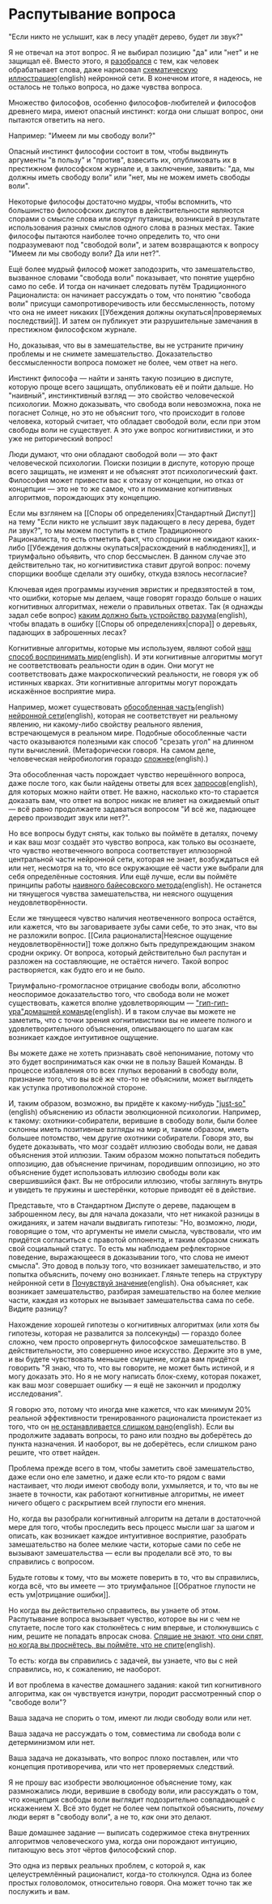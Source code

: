 # Распутывание вопроса
"Если никто не услышит, как в лесу упадёт дерево, будет ли звук?"

Я не отвечал на этот вопрос. Я не выбирал позицию "да" или "нет" и не защищал её. Вместо этого, я [разобрался](http://lesswrong.com/lw/no/how_an_algorithm_feels_from_inside/) с тем, как человек обрабатывает слова, даже нарисовал [схематическую иллюстрацию](http://lesswrong.com/lw/nn/neural_categories/)(english) нейронной сети. В конечном итоге, я надеюсь, не осталось не только вопроса, но даже чувства вопроса.

Множество философов, особенно философов-любителей и философов древнего мира, имеют опасный инстинкт: когда они слышат вопрос, они пытаются ответить на него.

Например: "Имеем ли мы свободу воли?"

Опасный инстинкт философии состоит в том, чтобы выдвинуть аргументы "в пользу" и "против", взвесить их, опубликовать их в престижном философском журнале и, в заключение, заявить: "да, мы должны иметь свободу воли" или "нет, мы не можем иметь свободы воли".

Некоторые философы достаточно мудры, чтобы вспомнить, что большинство философских диспутов в действительности являются спорами о смысле слова или вокруг путаницы, возникшей в результате использования разных смыслов одного слова в разных местах. Такие философы пытаются наиболее точно определить то, что они подразумевают под "свободой воли", и затем возвращаются к вопросу "Имеем ли мы свободу воли? Да или нет?".

Ещё более мудрый философ может заподозрить, что замешательство, вызванное словами "свобода воли" показывает, что понятие ущербно само по себе. И тогда он начинает следовать путём Традиционного Рационалиста: он начинает рассуждать о том, что понятию "свобода воли" присущи самопротиворечивость или бессмысленность, потому что она не имеет никаких [[Убеждения должны окупаться|проверяемых последствий]]. И затем он публикует эти разрушительные замечания в престижном философском журнале.

Но, доказывая, что вы в замешательстве, вы не устраните причину проблемы и не снимете замешательство. Доказательство бессмысленности вопроса поможет не более, чем ответ на него.

Инстинкт философа — найти и занять такую позицию в диспуте, которую проще всего защищать, опубликовать её и пойти дальше. Но "наивный", инстинктивный взгляд — это свойство человеческой психологии. Можно доказывать, что свобода воли невозможна, пока не погаснет Солнце, но это не объяснит того, что происходит в голове человека, который считает, что обладает свободой воли, если при этом свободы воли не существует. А это уже вопрос когнитивистики, и это уже не риторический вопрос!

Люди думают, что они обладают свободой воли — это факт человеческой психологии. Поиски позиции в диспуте, которую проще всего защищать, не изменят и не объяснят этот психологический факт. Философия может привести вас к отказу от концепции, но отказ от концепции — это не то же самое, что и понимание когнитивных алгоритмов, порождающих эту концепцию.

Если мы взглянем на [[Споры об определениях|Стандартный Диспут]] на тему "Если никто не услышит звук падающего в лесу дерева, будет ли звук?", то мы можем поступить в стиле Традиционного Рационалиста, то есть отметить факт, что спорщики не ожидают каких-либо [[Убеждения должны окупаться|расхождений в наблюдениях]], и триумфально объявить, что спор бессмыслен. В данном случае это действительно так, но когнитивистика ставит другой вопрос: почему спорщики вообще сделали эту ошибку, откуда взялось несогласие?

Ключевая идея программы изучения эвристик и предвзятостей в том, что ошибки, которые мы делаем, чаще говорят гораздо больше о наших когнитивных алгоритмах, нежели о правильных ответах. Так (я однажды задал себе вопрос) [каким должно быть устройство разума](http://lesswrong.com/lw/nq/feel_the_meaning/)(english), чтобы впадать в ошибку [[Споры об определениях|спора]] о деревьях, падающих в заброшенных лесах?

Когнитивные алгоритмы, которые мы используем, являют собой [наш способ воспринимать мир](http://lesswrong.com/lw/no/how_an_algorithm_feels_from_inside/)(english). И эти когнитивные алгоритмы могут не соответствовать реальности один в один. Они могут не соответствовать даже макроскопический реальности, не говоря уж об истинных кварках. Эти когнитивные алгоритмы могут порождать искажённое восприятие мира.

Например, может существовать [обособленная часть](http://lesswrong.com/lw/no/how_an_algorithm_feels_from_inside/)(english) [нейронной сети](http://lesswrong.com/lw/nn/neural_categories/)(english), которая не соответствует ни реальному явлению, ни какому-либо свойству реального явления, встречающемуся в реальном мире. Подобные обособленные части часто оказываются полезными как способ "срезать угол" на длинном пути вычислений. (Метафорически говоря. На самом деле, человеческая нейробиология гораздо [сложнее](http://lesswrong.com/lw/o8/conditional_independence_and_naive_bayes/)(english).)

Эта обособленная часть порождает чувство нерешённого вопроса, даже после того, как были найдены ответы для всех [запросов](http://lesswrong.com/lw/nm/disguised_queries/)(english), для которых можно найти ответ. Не важно, насколько кто-то старается доказать вам, что ответ на вопрос никак не влияет на ожидаемый опыт — всё равно продолжаете задаваться вопросом "И всё же, падающее дерево производит звук или нет?".

Но все вопросы будут сняты, как только вы поймёте в деталях, почему и как ваш мозг создаёт это чувство вопроса, как только вы осознаете, что чувство неотвеченного вопроса соответствует иллюзорной центральной части нейронной сети, которая не знает, возбуждаться ей или нет, несмотря на то, что все окружающие её части уже выбрали для себя определённые состояния. Или ещё лучше, если вы поймёте принципы работы [наивного байесовского метода](http://lesswrong.com/lw/o8/conditional_independence_and_naive_bayes/)(english). Не останется ни тянущегося чувства замешательства, ни неясного ощущения неудовлетворённости.

Если же тянущееся чувство наличия неотвеченного вопроса остаётся, или кажется, что вы заговариваете зубы сами себе, то это знак, что вы не разложили вопрос. [[Сила рационалиста|Неясное ощущение неудовлетворённости]] тоже должно быть предупреждающим знаком сродни окрику. От вопроса, который действительно был распутан и разложен на составляющие, не остаётся ничего. Такой вопрос растворяется, как будто его и не было.

Триумфально-громогласное отрицание свободы воли, абсолютно неоспоримое доказательство того, что свобода воли не может существовать, кажется вполне удовлетворяющим — ["гип-гип-ура"](http://lesswrong.ru/w/%D0%9F%D1%80%D0%BE%D0%B2%D0%BE%D0%B7%D0%B3%D0%BB%D0%B0%D1%88%D0%B5%D0%BD%D0%B8%D1%8F_%D0%B8_%D0%BA%D1%80%D0%B8%D0%BA%D0%B8_%D0%BE%D0%B1%D0%BE%D0%B4%D1%80%D0%B5%D0%BD%D0%B8%D1%8F)[домашней команде](http://lesswrong.com/lw/mg/the_twoparty_swindle/)(english). И в таком случае вы можете не заметить, что с точки зрения когнитивистики вы не имеете полного и удовлетворительного объяснения, описывающего по шагам как возникает каждое интуитивное ощущение.

Вы можете даже не хотеть признавать своё непонимание, потому что это будет восприниматься как очки не в пользу Вашей Команды. В процессе избавления ото всех глупых верований в свободу воли, признание того, что вы всё же что-то не объяснили, может выглядеть как уступка противоположной стороне.

И, таким образом, возможно, вы придёте к какому-нибудь ["just-so"](http://lesswrong.com/lw/mk/a_failed_justso_story/)(english) объяснению из области эволюционной психологии. Например, к такому: охотники-собиратели, верившие в свободу воли, были более склонны иметь позитивные взгляды на мир и, таким образом, иметь большее потомство, чем другие охотники собиратели. Говоря это, вы будете доказывать, что мозг создаёт иллюзию свободы воли, не давая объяснения этой иллюзии. Таким образом можно попытаться победить оппозицию, дав объяснение причинам, породившим оппозицию, но это объяснение будет использовать иллюзию свободы воли как свершившийся факт. Вы не отбросили иллюзию, чтобы заглянуть внутрь и увидеть те пружины и шестерёнки, которые приводят её в действие.

Представьте, что в Стандартном Диспуте о дереве, падающем в заброшенном лесу, вы для начала доказали, что нет никакой разницы в ожиданиях, и затем начали выдвигать гипотезы: "Но, возможно, люди, говорящие о том, что аргументы не имели смысла, чувствовали, что им придётся согласиться с правотой оппонента, и таким образом снижать свой социальный статус. То есть мы наблюдаем рефлекторное поведение, выражающееся в доказывании того, что слова не имеют смысла". Это довод в пользу того, что возникает замешательство, и это попытка объяснить, почему оно возникает. Гляньте теперь на структуру нейронной сети в [Почувствуй значение](http://lesswrong.com/lw/nq/feel_the_meaning/)(english). Она объясняет, как возникает замешательство, разбирая замешательство на более мелкие части, каждая из которых не вызывает замешательства сама по себе. Видите разницу?

Нахождение хорошей гипотезы о когнитивных алгоритмах (или хотя бы гипотезы, которая не развалится за полсекунды) — гораздо более сложно, чем просто опровергнуть философское замешательство. В действительности, это совершенно иное искусство. Держите это в уме, и вы будете чувствовать меньшее смущение, когда вам придётся говорить "Я знаю, что то, что вы говорите, не может быть истиной, и я могу доказать это. Но я не могу написать блок-схему, которая покажет, как ваш мозг совершает ошибку — я ещё не закончил и продолжу исследования".

Я говорю это, потому что иногда мне кажется, что как минимум 20% реальной эффективности тренированного рационалиста проистекает из того, что он [не останавливается слишком рано](http://lesswrong.com/lw/jz/the_meditation_on_curiosity/)(english). Если вы продолжите задавать вопросы, то рано или поздно вы доберётесь до пункта назначения. И наоборот, вы не доберётесь, если слишком рано решите, что ответ найден.

Проблема прежде всего в том, чтобы заметить своё замешательство, даже если оно еле заметно, и даже если кто-то рядом с вами настаивает, что люди имеют свободу воли, ухмыляется, и то, что вы не знаете в точности, как работают когнитивные алгоритмы, не имеет ничего общего с раскрытием всей глупости его мнения.

Но, когда вы разобрали когнитивный алгоритм на детали в достаточной мере для того, чтобы проследить весь процесс мысли шаг за шагом и описать, как возникает каждое интуитивное восприятие, разобрать замешательство на более мелкие части, которые сами по себе не вызывают замешательства — если вы проделали всё это, то вы справились с вопросом.

Будьте готовы к тому, что вы можете поверить в то, что вы справились, когда всё, что вы имеете — это триумфальное [[Обратное глупости не есть ум|отрицание ошибки]].

Но когда вы действительно справитесь, вы узнаете об этом. Распутывание вопроса вызывает чувство, которое вы ни с чем не спутаете, после того как столкнётесь с ним впервые, и столкнувшись с ним, решите не попадать впросак снова. [Спящие не знают, что они спят, но когда вы проснётесь, вы поймёте, что не спите](http://lesswrong.com/lw/gr/the_modesty_argument/)(english).

То есть: когда вы справились с задачей, вы узнаете, что вы с ней справились, но, к сожалению, не наоборот.

И вот проблема в качестве домашнего задания: какой тип когнитивного алгоритма, как он чувствуется изнутри, породит рассмотренный спор о "свободе воли"?

Ваша задача не спорить о том, имеют ли люди свободу воли или нет.

Ваша задача не рассуждать о том, совместима ли свобода воли с детерминизмом или нет.

Ваша задача не доказывать, что вопрос плохо поставлен, или что концепция противоречива, или что нет проверяемых следствий.

Я не прошу вас изобрести эволюционное объяснение тому, как размножались люди, верившие в свободу воли, или рассуждать о том, что концепция свободы воли выглядит подозрительно совпадающей с искажением X. Всё это будет не более чем попыткой объяснить, *почему* люди верят в "свободу воли", а не то, *как* они это делают.

Ваше домашнее задание — выписать содержимое стека внутренних алгоритмов человеческого ума, когда они порождают интуицию, питающую весь этот чёртов философский спор.

Это одна из первых реальных проблем, с которой я, как целеустремлённый рационалист, когда-то столкнулся. Одна из более простых головоломок, относительно говоря. Она может точно так же послужить и вам.
